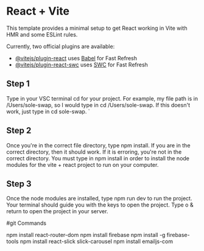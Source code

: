 # React + Vite

This template provides a minimal setup to get React working in Vite with HMR and some ESLint rules.

Currently, two official plugins are available:

- [@vitejs/plugin-react](https://github.com/vitejs/vite-plugin-react/blob/main/packages/plugin-react/README.md) uses [Babel](https://babeljs.io/) for Fast Refresh
- [@vitejs/plugin-react-swc](https://github.com/vitejs/vite-plugin-react-swc) uses [SWC](https://swc.rs/) for Fast Refresh



<h2><B> Step 1 </h2> </b>
Type in your VSC terminal cd <your file path> for your project. For example, my file path is in /Users/sole-swap, so I would type in cd /Users/sole-swap. If this doesn't work, just type in cd sole-swap. `

<h2><B> Step 2 </h2> </b>
Once you're in the correct file directory, type npm install. If you are in the correct directory, then it should work. If it is erroring, you're not in the correct directory. You must type in npm install in order to install the node modules for the vite + react project to run on your computer.

<h2><B> Step 3 </h2> </b>
Once the node modules are installed, type npm run dev to run the project. Your terminal should guide you with the keys to open the project. Type o & return to open the project in your server. 


#git Commands 

npm install react-router-dom
npm install firebase
npm install -g firebase-tools
npm install react-slick slick-carousel
npm install emailjs-com

